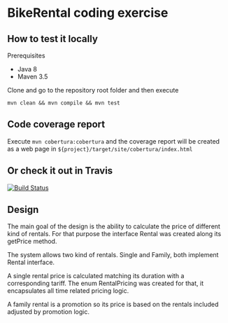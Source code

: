 # BikeRental coding exercise

## How to test it locally

Prerequisites
* Java 8
* Maven 3.5

Clone and go to the repository root folder and then execute

`
mvn clean && mvn compile && mvn test
`

## Code coverage report
Execute `mvn cobertura:cobertura` and the coverage report will be created
as a web page in `${project}/target/site/cobertura/index.html`

## Or check it out in Travis
[![Build Status](https://travis-ci.org/barottomartin/BikeRental.svg?branch=master)](https://travis-ci.org/barottomartin/BikeRental)

## Design

The main goal of the design is the ability to calculate the price of
different kind of rentals. For that purpose the interface Rental was
created along its getPrice method.

The system allows two kind of rentals. Single and Family, both implement
Rental interface.

A single rental price is calculated matching its duration with a corresponding
tariff. The enum RentalPricing was created for that, it encapsulates all
time related pricing logic.

A family rental is a promotion so its price is based on the rentals
included adjusted by promotion logic.
